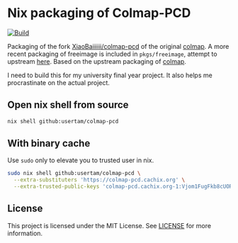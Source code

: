 # Nix packaging of Colmap-PCD

[![Build](https://github.com/usertam/colmap-pcd/actions/workflows/build.yml/badge.svg)](https://github.com/usertam/colmap-pcd/actions/workflows/build.yml)

Packaging of the fork [XiaoBaiiiiii/colmap-pcd](https://github.com/XiaoBaiiiiii/colmap-pcd) of the original [colmap](https://github.com/colmap/colmap). A more recent packaging of freeimage is included in `pkgs/freeimage`, attempt to upstream [here](https://github.com/NixOS/nixpkgs/pull/369766). Based on the upstream packaging of [colmap](https://github.com/NixOS/nixpkgs/blob/master/pkgs/applications/science/misc/colmap/default.nix).

I need to build this for my university final year project. It also helps me procrastinate on the actual project.

## Open nix shell from source
```sh
nix shell github:usertam/colmap-pcd
```

## With binary cache
Use `sudo` only to elevate you to trusted user in nix.
```sh
sudo nix shell github:usertam/colmap-pcd \
  --extra-substituters 'https://colmap-pcd.cachix.org' \
  --extra-trusted-public-keys 'colmap-pcd.cachix.org-1:Vjom1FugFkb8cUORejZqkXDYOe4kulPoXrDdE+/l2hA='
```

## License
This project is licensed under the MIT License. See [LICENSE](LICENSE) for more information.
